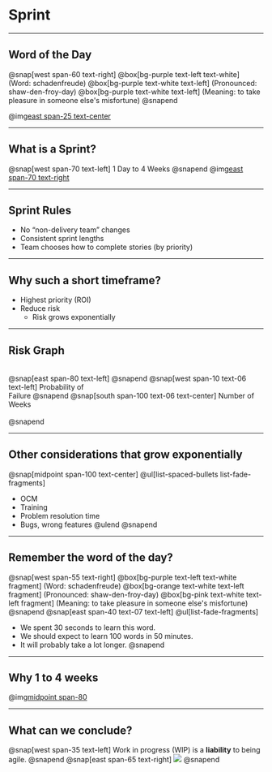 # Sprint
---
## Word of the Day
@snap[west span-60 text-right]
@box[bg-purple  text-left text-white] (Word: schadenfreude)
@box[bg-purple text-white text-left] (Pronounced: shaw-den-froy-day)
@box[bg-purple text-white text-left] (Meaning: to take pleasure in someone else's misfortune)
@snapend

@img[east span-25 text-center](assets/img/dictionary.png)

---
## What is a Sprint?
@snap[west span-70 text-left]
1 Day to 4 Weeks
@snapend
@img[east span-70 text-right](assets/img/sprinting.png)

---
## Sprint Rules
- No “non-delivery team” changes
- Consistent sprint lengths
- Team chooses how to complete stories (by priority)

---
## Why such a short timeframe?
- Highest priority (ROI)
- Reduce risk
  - Risk grows exponentially

---
## Risk Graph
<br>
@snap[east span-80 text-left]
<canvas data-chart="line">
<!--
{
 "data": {
  "labels": ["0", "1"," 2"," 3"," 4"," 5"," 6"," 7", " 8"],
  "datasets": [
   {
    "data":[0,1, 2, 4, 8, 16, 32, 64, 99],
    "label":"Risk of ...",
    "backgroundColor":"rgba(20,220,220,.8)"
   }
  ]
 },
 "options": { "responsive": "true" }
}
-->
</canvas>
@snapend
@snap[west span-10 text-06 text-left]
Probability of <br>Failure
@snapend
@snap[south span-100 text-06 text-center]
Number of Weeks
<br><br>
@snapend

---
## Other considerations that grow exponentially
@snap[midpoint span-100 text-center]
@ul[list-spaced-bullets list-fade-fragments]
- OCM
- Training
- Problem resolution time
- Bugs, wrong features
@ulend
@snapend


---
## Remember the word of the day?
@snap[west span-55 text-right]
@box[bg-purple text-left text-white fragment] (Word: schadenfreude)
@box[bg-orange text-white text-left fragment] (Pronounced: shaw-den-froy-day)
@box[bg-pink text-white text-left fragment] (Meaning: to take pleasure in someone else's misfortune)
@snapend
@snap[east span-40 text-07 text-left]
@ul[list-fade-fragments]
- We spent 30 seconds to learn this word.
- We should expect to learn 100 words in 50 minutes.
- It will probably take a lot longer.
@snapend

---
## Why 1 to 4 weeks
@img[midpoint span-80](assets/img/pivot.png)

---
## What can we conclude?
@snap[west span-35 text-left]
Work in progress (WIP) is a **liability** to being agile.
@snapend
@snap[east span-65 text-right]
![](https://nmgprod.s3.amazonaws.com/media/files/eb/f5/ebf551ac85fb33b8f43e9157ff954f56/cover_image.jpg.640x360_q85_crop.jpg)
@snapend
